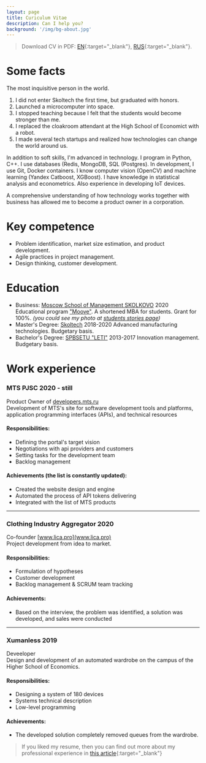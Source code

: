 ```yaml
---
layout: page
title: Curiculum Vitae
description: Can I help you?
background: '/img/bg-about.jpg'
---
```


> Download CV in PDF: [EN]({{site.url}}/download/CV_EN.pdf){:target="_blank"}, [RUS]({{site.url}}/download/CV_RUS.pdf){:target="_blank"}.

# Some facts
The most inquisitive person in the world.

1. I did not enter Skoltech the first time, but graduated with honors.
2. Launched a microcomputer into space.
3. I stopped teaching because I felt that the students would become stronger than me.
4. I replaced the cloakroom attendant at the High School of Economict with a robot.
5. I made several tech startups and realized how technologies can change the world around us.

In addition to soft skills, I'm advanced in technology. I program in Python, C++. I use databases (Redis, MongoDB, SQL (Postgres). In development, I use Git, Docker containers. I know computer vision (OpenCV) and machine learning (Yandex Catboost, XGBoost). I have knowledge in statistical analysis and econometrics. Also experience in developing IoT devices.

A comprehensive understanding of how technology works together with business has allowed me to become a product owner in a corporation.

# Key competence
* Problem identification, market size estimation, and product development.
* Agile practices in project management.
* Design thinking, customer development.

# Education
* Business: [Moscow School of Management SKOLKOVO](https://www.skolkovo.ru/en) 2020
Educational program ["Moove"](https://www.skolkovo.ru/programmes/07112020-moove-by-skolkovo-mts/). A shortened MBA for students. Grant for 100%. 
_(you could see my photo at [students stories page](https://www.skolkovo.ru/programmes/07112020-moove-by-skolkovo-mts/istorii-uspeha/))_
* Master's Degree: [Skoltech](https://www.skoltech.ru/en/) 2018-2020
Advanced manufacturing technologies. Budgetary basis.
* Bachelor's Degree: [SPBSETU "LETI"](https://etu.ru/en/university/) 2013-2017 Innovation management. Budgetary basis.

# Work experience

### MTS PJSC 2020 - still
Product Owner of [developers.mts.ru](http://developers.mts.ru)    
Development of MTS's site for software development tools and platforms, application programming interfaces (APIs), and technical resources

#### Responsibilities:
* Defining the portal's target vision
* Negotiations with api providers and customers
* Setting tasks for the development team
* Backlog management

#### Achievements (the list is constantly updated):
* Created the website design and engine
* Automated the process of API tokens delivering
* Integrated with the list of MTS products

--------------
### Clothing Industry Aggregator  2020
Co-founder [www.lica.pro](www.lica.pro)  
Project development from idea to market.

#### Responsibilities:
* Formulation of hypotheses
* Customer development
* Backlog management & SCRUM team tracking

#### Achievements:
* Based on the interview, the problem was identified, a solution was developed, and sales were conducted

--------------
### Xumanless 2019
Deveeloper  
Design and development of an automated wardrobe on the campus of the Higher School of Economics.

#### Responsibilities:
* Designing a system of 180 devices
* Systems technical description
* Low-level programming

#### Achievements:
* The developed solution completely removed queues from the wardrobe. 



> If you liked my resume, then you can find out more about my professional experience in [this article]({{site.url}}/2021/01/27/25let.html){:target="_blank"}